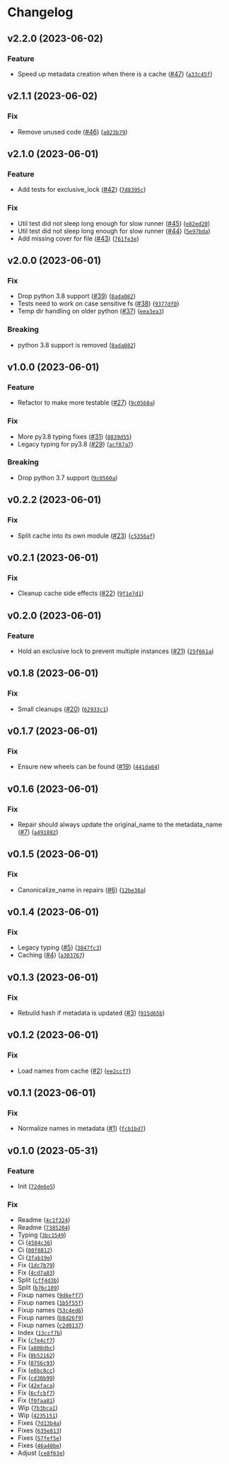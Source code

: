 # Changelog

<!--next-version-placeholder-->

## v2.2.0 (2023-06-02)
### Feature

* Speed up metadata creation when there is a cache ([#47](https://github.com/bdraco/index-503/issues/47)) ([`a33c45f`](https://github.com/bdraco/index-503/commit/a33c45f8d8dce9a0ba1d6e62194530f2b8a31de1))

## v2.1.1 (2023-06-02)
### Fix

* Remove unused code ([#46](https://github.com/bdraco/index-503/issues/46)) ([`a023b79`](https://github.com/bdraco/index-503/commit/a023b7964f6c8653614caf688c52fb978994d7dd))

## v2.1.0 (2023-06-01)
### Feature

* Add tests for exclusive_lock ([#42](https://github.com/bdraco/index-503/issues/42)) ([`7d8395c`](https://github.com/bdraco/index-503/commit/7d8395cec229325b4eaca91e3a952dba505b3b0a))

### Fix

* Util test did not sleep long enough for slow runner ([#45](https://github.com/bdraco/index-503/issues/45)) ([`e82ed20`](https://github.com/bdraco/index-503/commit/e82ed20906a0494af723a8636e89c50eda8eada5))
* Util test did not sleep long enough for slow runner ([#44](https://github.com/bdraco/index-503/issues/44)) ([`5e97bda`](https://github.com/bdraco/index-503/commit/5e97bda7f59505399d38cddbd1f6980aef1a5bb5))
* Add missing cover for file ([#43](https://github.com/bdraco/index-503/issues/43)) ([`761fe3e`](https://github.com/bdraco/index-503/commit/761fe3e1c31b7a012c137c43dbe6fc30b4ab88d1))

## v2.0.0 (2023-06-01)
### Fix

* Drop python 3.8 support ([#39](https://github.com/bdraco/index-503/issues/39)) ([`8ada082`](https://github.com/bdraco/index-503/commit/8ada0828d42c732282ce771ead90baaf8c7dc6d1))
* Tests need to work on case sensitive fs ([#38](https://github.com/bdraco/index-503/issues/38)) ([`9377df0`](https://github.com/bdraco/index-503/commit/9377df008ebce3683e7e59ec932ad4a95b4a4cf6))
* Temp dir handling on older python ([#37](https://github.com/bdraco/index-503/issues/37)) ([`eea3ea3`](https://github.com/bdraco/index-503/commit/eea3ea37da8967e70cd32cf5ba2aa87f6a4379fd))

### Breaking

* python 3.8 support is removed ([`8ada082`](https://github.com/bdraco/index-503/commit/8ada0828d42c732282ce771ead90baaf8c7dc6d1))

## v1.0.0 (2023-06-01)
### Feature

* Refactor to make more testable ([#27](https://github.com/bdraco/index-503/issues/27)) ([`9c0560a`](https://github.com/bdraco/index-503/commit/9c0560aeb471f6740f145b6a2bb0b8342755dcf1))

### Fix

* More py3.8 typing fixes ([#31](https://github.com/bdraco/index-503/issues/31)) ([`8839d55`](https://github.com/bdraco/index-503/commit/8839d559b578626c0d0b6db03f8fd739cd69ac7b))
* Legacy typing for py3.8 ([#29](https://github.com/bdraco/index-503/issues/29)) ([`acf87a7`](https://github.com/bdraco/index-503/commit/acf87a7204e9969115358d63a190640eaa9ce940))

### Breaking

* Drop python 3.7 support ([`9c0560a`](https://github.com/bdraco/index-503/commit/9c0560aeb471f6740f145b6a2bb0b8342755dcf1))

## v0.2.2 (2023-06-01)
### Fix

* Split cache into its own module ([#23](https://github.com/bdraco/index-503/issues/23)) ([`c5356af`](https://github.com/bdraco/index-503/commit/c5356af842bcf556157553ff86c0451922ea2cc7))

## v0.2.1 (2023-06-01)
### Fix

* Cleanup cache side effects ([#22](https://github.com/bdraco/index-503/issues/22)) ([`9f1e7d1`](https://github.com/bdraco/index-503/commit/9f1e7d1af5c5d52884080e5e565d7d605e6bd7fb))

## v0.2.0 (2023-06-01)
### Feature

* Hold an exclusive lock to prevent multiple instances ([#21](https://github.com/bdraco/index-503/issues/21)) ([`25f661a`](https://github.com/bdraco/index-503/commit/25f661a5603224f91e3604b3b80b5c6357d1028a))

## v0.1.8 (2023-06-01)
### Fix

* Small cleanups ([#20](https://github.com/bdraco/index-503/issues/20)) ([`62933c1`](https://github.com/bdraco/index-503/commit/62933c14f7ead15fcb2332fce4ee8e3269cca8f0))

## v0.1.7 (2023-06-01)
### Fix

* Ensure new wheels can be found ([#19](https://github.com/bdraco/index-503/issues/19)) ([`441da84`](https://github.com/bdraco/index-503/commit/441da8446f7492bc81c8a26b5f04bf1567e21f94))

## v0.1.6 (2023-06-01)
### Fix

* Repair should always update the original_name to the metadata_name ([#7](https://github.com/bdraco/index-503/issues/7)) ([`a491882`](https://github.com/bdraco/index-503/commit/a491882da721232efdb2b8d1a66dec44ba03433c))

## v0.1.5 (2023-06-01)
### Fix

* Canonicalize_name in repairs ([#6](https://github.com/bdraco/index-503/issues/6)) ([`12be36a`](https://github.com/bdraco/index-503/commit/12be36a6bcb7d64867e717e8aca0fd875562eab6))

## v0.1.4 (2023-06-01)
### Fix

* Legacy typing ([#5](https://github.com/bdraco/index-503/issues/5)) ([`3847fc3`](https://github.com/bdraco/index-503/commit/3847fc342235c81cb9b94c90c366b63215ab7c0f))
* Caching ([#4](https://github.com/bdraco/index-503/issues/4)) ([`a303767`](https://github.com/bdraco/index-503/commit/a3037676d79fb59b0694745161b00a8f74251a39))

## v0.1.3 (2023-06-01)
### Fix

* Rebuild hash if metadata is updated ([#3](https://github.com/bdraco/index-503/issues/3)) ([`915d65b`](https://github.com/bdraco/index-503/commit/915d65bc821de15b055f7aad2326c781cbd633b4))

## v0.1.2 (2023-06-01)
### Fix

* Load names from cache ([#2](https://github.com/bdraco/index-503/issues/2)) ([`ee2ccf7`](https://github.com/bdraco/index-503/commit/ee2ccf7c5eed26266ab33a5a81c8a9df6347ff2b))

## v0.1.1 (2023-06-01)
### Fix

* Normalize names in metadata ([#1](https://github.com/bdraco/index-503/issues/1)) ([`fcb1bd7`](https://github.com/bdraco/index-503/commit/fcb1bd74416137779749b2b5d0bfdd057dde7590))

## v0.1.0 (2023-05-31)
### Feature

* Init ([`72de6e5`](https://github.com/bdraco/index-503/commit/72de6e5f34d292ec190374273e10283b83d0bfda))

### Fix

* Readme ([`4c1f324`](https://github.com/bdraco/index-503/commit/4c1f324ceaec25b21b3273d0473fd488f2de1f84))
* Readme ([`7385204`](https://github.com/bdraco/index-503/commit/738520423add3f6ac4d6a0629f19f0ade3a0ab83))
* Typing ([`3bc1549`](https://github.com/bdraco/index-503/commit/3bc154989cebecc5864ddeab52aefd2e5161cb95))
* Ci ([`4584c36`](https://github.com/bdraco/index-503/commit/4584c368b8380d4f6eed7756642c03adda83db83))
* Ci ([`00f8812`](https://github.com/bdraco/index-503/commit/00f8812786bf8f43b8395a5209d5811b27fd752e))
* Ci ([`3fab19e`](https://github.com/bdraco/index-503/commit/3fab19eefccc157bc5686ae1686a78d9dc17e1f9))
* Fix ([`1dc7b79`](https://github.com/bdraco/index-503/commit/1dc7b791d2a2d028ec84f0fc06a5169d8afdde80))
* Fix ([`4cd7a83`](https://github.com/bdraco/index-503/commit/4cd7a8313e62d24cad563a5ec239712a93bc5cc4))
* Split ([`cff4d3b`](https://github.com/bdraco/index-503/commit/cff4d3b9fddc111d2be0b6d292916197153d647e))
* Split ([`b76c109`](https://github.com/bdraco/index-503/commit/b76c109cf8ba18064fd836330a5854e695905736))
* Fixup names ([`9d6eff7`](https://github.com/bdraco/index-503/commit/9d6eff7034ebfcbd2c18d94006897f4335ca5b86))
* Fixup names ([`1b5f55f`](https://github.com/bdraco/index-503/commit/1b5f55fba255ada17b42dc72a6d00eeb40591698))
* Fixup names ([`53c4ed6`](https://github.com/bdraco/index-503/commit/53c4ed62de2d1363fc1bd6d684a7cde7e8ef3f31))
* Fixup names ([`b8d26f9`](https://github.com/bdraco/index-503/commit/b8d26f9f5d4968af05485eceb04bd31f625d5c0f))
* Fixup names ([`c2d0137`](https://github.com/bdraco/index-503/commit/c2d0137793a14980fea264c7d3cb9d641af52c1c))
* Index ([`13ccf7b`](https://github.com/bdraco/index-503/commit/13ccf7b9a84b154ad35708dd0d468323a6e31391))
* Fix ([`c7e4cf7`](https://github.com/bdraco/index-503/commit/c7e4cf70e1986c5a99bcf07d75176ad7fb3e2fc5))
* Fix ([`a808dbc`](https://github.com/bdraco/index-503/commit/a808dbce2b77ce2363dc4592bfc33dace23efdbc))
* Fix ([`8b52162`](https://github.com/bdraco/index-503/commit/8b52162acf05ecc342e0a3ed865f5bbc0c63b002))
* Fix ([`0756c93`](https://github.com/bdraco/index-503/commit/0756c9393664492b320b74d1920f6e0eedbe2c07))
* Fix ([`e6bc8cc`](https://github.com/bdraco/index-503/commit/e6bc8ccb3214b4506d99d0886bc5dee36fe29cc7))
* Fix ([`cd30b99`](https://github.com/bdraco/index-503/commit/cd30b9929852552f42da5e3d0be8189dcb96ac29))
* Fix ([`42efaca`](https://github.com/bdraco/index-503/commit/42efacaae763c05304bba482f07745d68cdc888a))
* Fix ([`6cfcbf7`](https://github.com/bdraco/index-503/commit/6cfcbf7c18aa114596b77a1b200978f141c8d51e))
* Fix ([`f0faa81`](https://github.com/bdraco/index-503/commit/f0faa81355055ae927d472b1899dfda922dd73e1))
* Wip ([`7b3bca1`](https://github.com/bdraco/index-503/commit/7b3bca1e0652b21efaedaaa581ca03dbd4214e69))
* Wip ([`4235151`](https://github.com/bdraco/index-503/commit/4235151df36d737843d2761414249d2730709d85))
* Fixes ([`7d13b4a`](https://github.com/bdraco/index-503/commit/7d13b4a724333ca50aba24d9bf7770366f1a1149))
* Fixes ([`635e813`](https://github.com/bdraco/index-503/commit/635e813bbecc97998f3cb0de36d8d15895168860))
* Fixes ([`57fef5e`](https://github.com/bdraco/index-503/commit/57fef5e8352ed63edcd2980ac6e107adb6e7f002))
* Fixes ([`46a40be`](https://github.com/bdraco/index-503/commit/46a40bea8a1433fe62bf4d9c775830b0ca9a863c))
* Adjust ([`ce8f63e`](https://github.com/bdraco/index-503/commit/ce8f63e3ddc2573a09fde23099fecf108df13c86))
